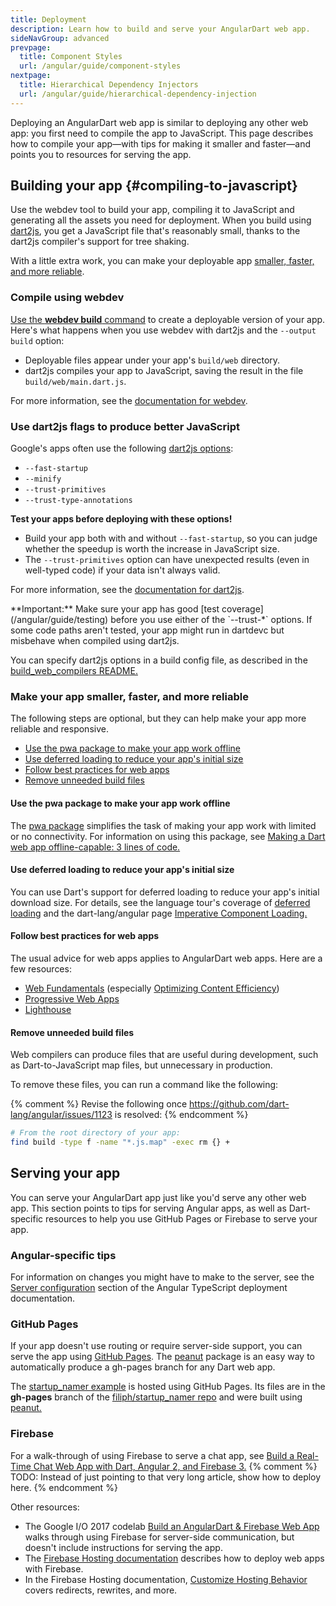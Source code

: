 ```yaml
---
title: Deployment
description: Learn how to build and serve your AngularDart web app.
sideNavGroup: advanced
prevpage:
  title: Component Styles
  url: /angular/guide/component-styles
nextpage:
  title: Hierarchical Dependency Injectors
  url: /angular/guide/hierarchical-dependency-injection
---
```

Deploying an AngularDart web app is similar to deploying any other web app:
you first need to compile the app to JavaScript.
This page describes how to compile your app—with
tips for making it smaller and faster—and
points you to resources for serving the app.

## Building your app {#compiling-to-javascript}

Use the webdev tool to build your app,
compiling it to JavaScript and generating all the assets
you need for deployment.
When you build using [dart2js][],
you get a JavaScript file that's reasonably small,
thanks to the dart2js compiler's support for tree shaking.

With a little extra work, you can make your deployable app
[smaller, faster, and more reliable](#make-your-app-smaller-faster-and-more-reliable).

### Compile using webdev

[Use the **webdev build** command][build] to create
a deployable version of your app.
Here's what happens when you use webdev with dart2js
and the `--output build` option:

* Deployable files appear under your app's `build/web` directory.
* dart2js compiles your app to JavaScript, saving the result
  in the file `build/web/main.dart.js`.

For more information, see the [documentation for webdev][webdev].

### Use dart2js flags to produce better JavaScript

Google's apps often use the following [dart2js options](/tools/dart2js#options):

- `--fast-startup`
- `--minify`
- `--trust-primitives`
- `--trust-type-annotations`

**Test your apps before deploying with these options!**

- Build your app both with and without `--fast-startup`,
  so you can judge whether the speedup is worth the increase in JavaScript size.
- The `--trust-primitives` option can have unexpected results
  (even in well-typed code) if your data isn't always valid.

For more information, see the [documentation for dart2js][dart2js].

<aside class="alert alert-warning" markdown="1">
  **Important:**
  Make sure your app has good [test coverage](/angular/guide/testing)
  before you use either of the `--trust-*` options.
  If some code paths aren't tested,
  your app might run in dartdevc but
  misbehave when compiled using dart2js.
</aside>

You can specify dart2js options in a build config file,
as described in the [build_web_compilers README.][build_web_compilers]

### Make your app smaller, faster, and more reliable

The following steps are optional,
but they can help make your app more reliable and responsive.

* [Use the pwa package to make your app work offline](#use-the-pwa-package-to-make-your-app-work-offline)
* [Use deferred loading to reduce your app's initial size](#use-deferred-loading-to-reduce-your-apps-initial-size)
* [Follow best practices for web apps](#follow-best-practices-for-web-apps)
* [Remove unneeded build files](#remove-unneeded-build-files)


#### Use the pwa package to make your app work offline

The [pwa package](https://pub.dartlang.org/packages/pwa) simplifies the task of
making your app work with limited or no connectivity.
For information on using this package, see
[Making a Dart web app offline-capable: 3 lines of code.](https://medium.com/dartlang/making-a-dart-web-app-offline-capable-3-lines-of-code-e980010a7815)


#### Use deferred loading to reduce your app's initial size

You can use Dart's support for deferred loading to
reduce your app's initial download size.
For details, see the language tour's coverage of
[deferred loading]({{site.www}}/guides/language/language-tour#lazily-loading-a-library)
and the dart-lang/angular page
[Imperative Component Loading.](https://github.com/dart-lang/angular/blob/master/doc/faq/component-loading.md)


#### Follow best practices for web apps

The usual advice for web apps applies to AngularDart web apps.
Here are a few resources:

* [Web Fundamentals](https://developers.google.com/web/fundamentals/) (especially [Optimizing Content Efficiency](https://developers.google.com/web/fundamentals/performance/optimizing-content-efficiency/))
* [Progressive Web Apps](https://developers.google.com/web/progressive-web-apps/)
* [Lighthouse](https://developers.google.com/web/tools/lighthouse/)


#### Remove unneeded build files

Web compilers can produce files that are useful during development,
such as Dart-to-JavaScript map files,
but unnecessary in production.

To remove these files, you can run a command like the following:

{% comment %}
Revise the following once https://github.com/dart-lang/angular/issues/1123 is resolved:
{% endcomment %}

```bash
# From the root directory of your app:
find build -type f -name "*.js.map" -exec rm {} +
```

## Serving your app

You can serve your AngularDart app just like you'd serve any other web app.
This section points to tips for serving Angular apps,
as well as Dart-specific resources to help you use GitHub Pages or Firebase
to serve your app.


### Angular-specific tips

For information on changes you might have to make to the server, see the
[Server configuration](https://angular.io/guide/deployment#server-configuration)
section of the Angular TypeScript deployment documentation.


### GitHub Pages

If your app doesn't use routing or require server-side support,
you can serve the app using [GitHub Pages](https://pages.github.com/).
The [peanut][] package is
an easy way to automatically produce a gh-pages branch for any Dart web app.

The [startup_namer example](https://filiph.github.io/startup_namer/)
is hosted using GitHub Pages.
Its files are in the **gh-pages** branch of the
[filiph/startup_namer repo](https://github.com/filiph/startup_namer)
and were built using [peanut.][peanut]


### Firebase

For a walk-through of using Firebase to serve a chat app, see
[Build a Real-Time Chat Web App with Dart, Angular 2, and Firebase 3.](http://dart.academy/build-a-real-time-chat-web-app-with-dart-angular-2-and-firebase-3/)
{% comment %}
TODO: Instead of just pointing to that very long article,
show how to deploy here.
{% endcomment %}

Other resources:

* The Google I/O 2017 codelab
  [Build an AngularDart & Firebase Web App](https://codelabs.developers.google.com/codelabs/angulardart-firebase-web-app/)
  walks through using Firebase for server-side communication,
  but doesn't include instructions for serving the app.
* The [Firebase Hosting documentation](https://firebase.google.com/docs/hosting/)
  describes how to deploy web apps with Firebase.
* In the Firebase Hosting documentation,
  [Customize Hosting Behavior](https://firebase.google.com/docs/hosting/url-redirects-rewrites)
  covers redirects, rewrites, and more.

[build]: /tools/webdev#build
[build_runner]: /tools/build_runner
[build_web_compilers]: {{site.pub-pkg}}/build_web_compilers
[config]: /tools/build_runner#config
[dart2js]: /tools/dart2js
[dartdevc]: /tools/dartdevc
[peanut]: {{site.pub-pkg}}/peanut
[webdev]: /tools/webdev

